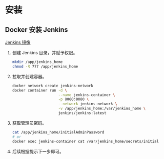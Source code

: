 # 安装

## Docker 安装 Jenkins

[Jenkins 镜像](https://hub.docker.com/r/jenkins/jenkins)

1. 创建 Jenkins 目录，并赋予权限。

    ```sh
    mkdir /app/jenkins_home
    chmod -R 777 /app/jenkins_home
    ```

2. 拉取并创建容器。

    ```sh
    docker network create jenkins-network
    docker container run -d \
                         --name jenkins-container \
                         -p 8080:8080 \
                         --network jenkins-network \
                         -v /app/jenkins_home:/var/jenkins_home \
                         jenkins/jenkins:latest
    ```

3. 获取管理员密码。

    ```sh
    cat /app/jenkins_home/initialAdminPassword
    # or
    docker exec jenkins-container cat /var/jenkins_home/secrets/initialAdminPassword
    ```

4. 后续根据提示下一步即可。
